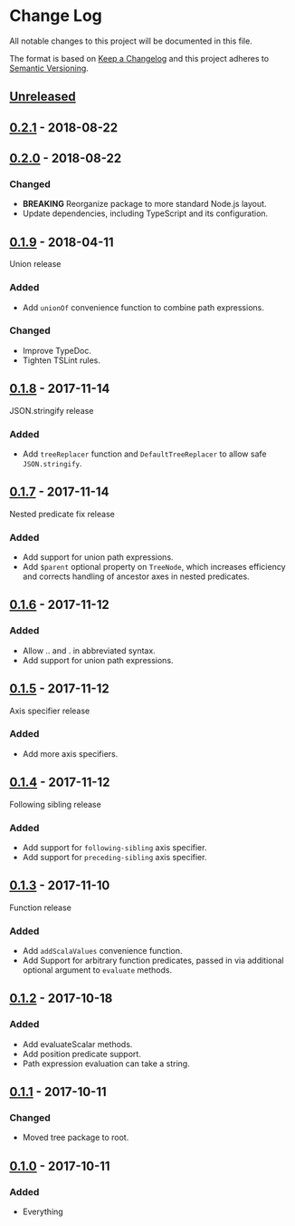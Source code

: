 # Change Log

All notable changes to this project will be documented in this file.

The format is based on [Keep a Changelog](http://keepachangelog.com/)
and this project adheres to [Semantic Versioning](http://semver.org/).

## [Unreleased](https://github.com/atomist/tree-path-ts/compare/0.2.1...HEAD)

## [0.2.1](https://github.com/atomist/tree-path-ts/compare/0.2.0...0.2.1) - 2018-08-22

## [0.2.0](https://github.com/atomist/tree-path-ts/compare/0.1.9...0.2.0) - 2018-08-22

### Changed

-   **BREAKING** Reorganize package to more standard Node.js layout.
-   Update dependencies, including TypeScript and its configuration.

## [0.1.9](https://github.com/atomist/tree-path-ts/compare/0.1.8...0.1.9) - 2018-04-11

Union release

### Added

-   Add `unionOf` convenience function to combine path expressions.

### Changed

-   Improve TypeDoc.
-   Tighten TSLint rules.

## [0.1.8](https://github.com/atomist/tree-path-ts/compare/0.1.7...0.1.8) - 2017-11-14

JSON.stringify release

### Added

-   Add `treeReplacer` function and `DefaultTreeReplacer` to allow
    safe `JSON.stringify`.

## [0.1.7](https://github.com/atomist/tree-path-ts/compare/0.1.6...0.1.7) - 2017-11-14

Nested predicate fix release

### Added

-   Add support for union path expressions.
-   Add `$parent` optional property on `TreeNode`, which increases
    efficiency and corrects handling of ancestor axes in nested
    predicates.

## [0.1.6](https://github.com/atomist/tree-path-ts/compare/0.1.5...0.1.6) - 2017-11-12

### Added

-   Allow .. and . in abbreviated syntax.
-   Add support for union path expressions.


## [0.1.5](https://github.com/atomist/tree-path-ts/compare/0.1.4...0.1.5) - 2017-11-12

Axis specifier release

### Added

-   Add more axis specifiers.

## [0.1.4](https://github.com/atomist/tree-path-ts/compare/0.1.3...0.1.4) - 2017-11-12

Following sibling release

### Added

-   Add support for `following-sibling` axis specifier.
-   Add support for `preceding-sibling` axis specifier.


## [0.1.3](https://github.com/atomist/tree-path-ts/compare/0.1.2...0.1.3) - 2017-11-10

Function release

### Added

-   Add `addScalaValues` convenience function.
-   Add Support for arbitrary function predicates, passed in via
    additional optional argument to `evaluate` methods.

## [0.1.2](https://github.com/atomist/tree-path-ts/compare/0.1.1...0.1.2) - 2017-10-18

### Added

-   Add evaluateScalar methods.
-   Add position predicate support.
-   Path expression evaluation can take a string.

## [0.1.1](https://github.com/atomist/tree-path-ts/compare/0.1.0...0.1.1) - 2017-10-11

### Changed

-   Moved tree package to root.

## [0.1.0](https://github.com/atomist/tree-path-ts/tree/0.1.0) - 2017-10-11

### Added

-   Everything
